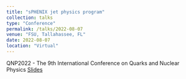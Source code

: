 ```yaml
---
title: "sPHENIX jet physics program"
collection: talks
type: "Conference"
permalink: /talks/2022-08-07
venue: "FSU, Tallahassee, FL"
date: 2022-08-07
location: "Virtual"
---
```



QNP2022 - The 9th International Conference on Quarks and Nuclear Physics
[Slides](https://indico.jlab.org/event/344/contributions/10388/attachments/8377/11966/2022_Ejiro_QNP.pdf) 

